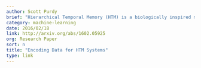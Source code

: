 ```yaml
---
author: Scott Purdy
brief: "Hierarchical Temporal Memory (HTM) is a biologically inspired machine intelligence technology that mimics the architecture and processes of the neocortex. In this white paper we describe how to encode data as Sparse Distributed Representations (SDRs) for use in HTM systems. We explain several existing encoders, which are available through the open source project called NuPIC, and we discuss requirements for creating encoders for new types of data."
category: machine-learning
date: 2016/02/18
link: http://arxiv.org/abs/1602.05925
org: Research Paper
sort: n
title: "Encoding Data for HTM Systems"
type: link
---
```

